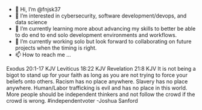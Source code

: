 - 👋 Hi, I’m @fnjsk37
- 👀 I’m interested in cybersecurity, software development/devops, and data science
- 🌱 I’m currently learning more about advancing my skills to better be able to do end to end solo development environments and workflows.
- 💞️ I’m currently working solo but look forward to collaborating on future projects when the timing is right.
- 📫 How to reach me ...

<!---
fnjsk37/fnjsk37 is a ✨ special ✨ repository because its `README.md` (this file) appears on your GitHub profile.
You can click the Preview link to take a look at your changes.
--->
Exodus 20:1-17 KJV
Leviticus 18:22 KJV
Revelation 21:8 KJV
It is not being a bigot to stand up for your faith as long as you are not trying to force your beliefs onto others.
Racism has no place anywhere.
Slavery has no place anywhere.
Human/Labor trafficking is evil and has no place in this world.
More people should be independent thinkers and not follow the crowd if the crowd is wrong.
#independentvoter
-Joshua Sanford
